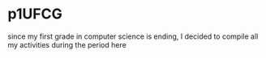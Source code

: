 # p1UFCG
since my first grade in computer science is ending, I decided to compile all my activities during the period here
